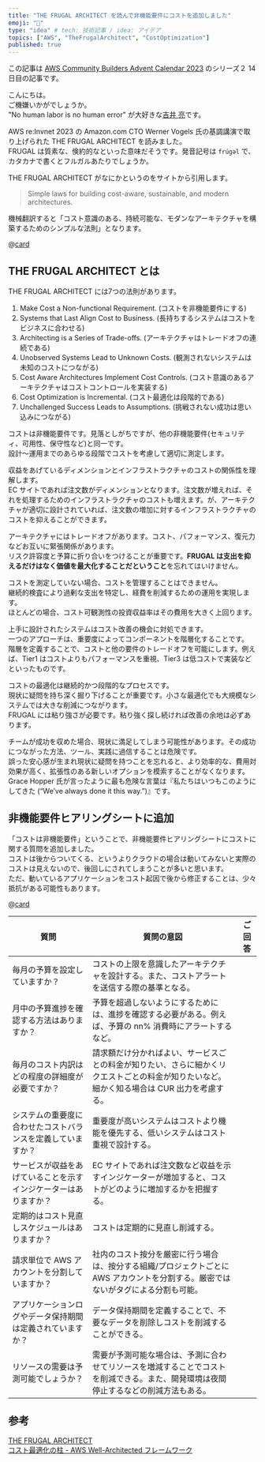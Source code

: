 ```yaml
---
title: "THE FRUGAL ARCHITECT を読んで非機能要件にコストを追加しました"
emoji: "🎄"
type: "idea" # tech: 技術記事 / idea: アイデア
topics: ["AWS", "TheFrugalArchitect", "CostOptimization"]
published: true
---
```

この記事は [AWS Community Builders Advent Calendar 2023](https://qiita.com/advent-calendar/2023/aws-community-builders) のシリーズ２ 14日目の記事です。  


こんにちは。  
ご機嫌いかがでしょうか。  
"No human labor is no human error" が大好きな[吉井 亮](https://twitter.com/YoshiiRyo1)です。  

AWS re:Invnet 2023 の Amazon.com CTO Werner Vogels 氏の基調講演で取り上げられた THE FRUGAL ARCHITECT を読みました。  
FRUGAL は質素な、倹約的なといった意味だそうです。発音記号は `frúgəl` で、カタカナで書くとフルガルあたりでしょうか。  

THE FRUGAL ARCHITECT がなにかというのをサイトから引用します。  

> Simple laws for building cost-aware, sustainable, and modern architectures.  

機械翻訳すると「コスト意識のある、持続可能な、モダンなアーキテクチャを構築するためのシンプルな法則」となります。  

@[card](https://thefrugalarchitect.com/)  

## THE FRUGAL ARCHITECT とは

THE FRUGAL ARCHITECT には7つの法則があります。  

1. Make Cost a Non-functional Requirement. (コストを非機能要件にする)
2. Systems that Last Align Cost to Business. (長持ちするシステムはコストをビジネスに合わせる)
3. Architecting is a Series of Trade-offs. (アーキテクチャはトレードオフの連続である)
4. Unobserved Systems Lead to Unknown Costs. (観測されないシステムは未知のコストにつながる)
5. Cost Aware Architectures Implement Cost Controls. (コスト意識のあるアーキテクチャはコストコントロールを実装する)
6. Cost Optimization is Incremental. (コスト最適化は段階的である)
7. Unchallenged Success Leads to Assumptions. (挑戦されない成功は思い込みにつながる)

コストは非機能要件です。見落としがちですが、他の非機能要件(セキュリティ、可用性、保守性など)と同一です。  
設計〜運用までのあらゆる段階でコストを考慮して適切に測定します。  

収益をあげているディメンションとインフラストラクチャのコストの関係性を理解します。  
EC サイトであれば注文数がディメンションとなります。注文数が増えれば、それを処理するためのインフラストラクチャのコストも増えます。が、アーキテクチャが適切に設計されていれば、注文数の増加に対するインフラストラクチャのコストを抑えることができます。  

アーキテクチャにはトレードオフがあります。コスト、パフォーマンス、復元力などお互いに緊張関係があります。  
リスク許容度と予算に折り合いをつけることが重要です。**FRUGAL は支出を抑えるだけはなく価値を最大化することだということ**を忘れてはいけません。    

コストを測定していない場合、コストを管理することはできません。  
継続的検査により過剰な支出を特定し、経費を削減するための運用を実現します。  
ほとんどの場合、コスト可観測性の投資収益率はその費用を大きく上回ります。  

上手に設計されたシステムはコスト改善の機会に対処できます。  
一つのアプローチは、重要度によってコンポーネントを階層化することです。  
階層を定義することで、コストと他の要件のトレードオフを可能にします。例えば、Tier1 はコストよりもパフォーマンスを重視、Tier3 は低コストで実装などといったものです。  

コストの最適化は継続的かつ段階的なプロセスです。  
現状に疑問を持ち深く掘り下げることが重要です。小さな最適化でも大規模なシステムでは大きな削減につながります。  
FRUGAL には粘り強さが必要です。粘り強く探し続ければ改善の余地は必ずあります。  

チームが成功を収めた場合、現状に満足してしまう可能性があります。その成功につながった方法、ツール、実践に過信することは危険です。  
誤った安心感が生まれ現状に疑問を持つことを忘れると、より効率的な、費用対効果が高く、拡張性のある新しいオプションを模索することがなくなります。  
Grace Hopper 氏が言ったように最も危険な言葉は『私たちはいつもこのようにしてきた (“We’ve always done it this way.”)』です。


## 非機能要件ヒアリングシートに追加

「コストは非機能要件」ということで、非機能要件ヒアリングシートにコストに関する質問を追加しました。  
コストは後からついてくる、というよりクラウドの場合は動いてみないと実際のコストは見えないので、後回しにされてしまうことが多いと思います。  
ただ、動いているアプリケーションをコスト起因で後から修正することは、少々抵抗がある可能性もあります。  

@[card](https://github.com/YoshiiRyo1/document-templates-for-aws)  

| 質問                                                             | 質問の意図                                                                                                                                  | ご回答 |
| ---------------------------------------------------------------- | ------------------------------------------------------------------------------------------------------------------------------------------- | ------ |
| 毎月の予算を設定していますか？                                   | コストの上限を意識したアーキテクチャを設計する。また、コストアラートを送信する際の基準となる。                                              |        |
| 月中の予算進捗を確認する方法はありますか？                       | 予算を超過しないようにするためには、進捗を確認する必要がある。例えば、予算の nn% 消費時にアラートするなど。                                 |        |
| 毎月のコスト内訳はどの程度の詳細度が必要ですか？                 | 請求額だけ分かればよい、サービスごとの料金が知りたい、さらに細かくリクエストごとの料金が知りたいなど。細かく知る場合は CUR 出力を考慮する。 |        |
| システムの重要度に合わせたコストバランスを定義していますか？     | 重要度が高いシステムはコストより機能を優先する、低いシステムはコスト重視で設計する。                                                        |        |
| サービスが収益をあげていることを示すインジケーターはありますか？ | EC サイトであれば注文数など収益を示すインジケーターが増加すると、コストがどのように増加するかを把握する。                                   |        |
| 定期的はコスト見直しスケジュールはありますか？                   | コストは定期的に見直し削減する。                                                                                                            |        |
| 請求単位で AWS アカウントを分割していますか？                    | 社内のコスト按分を厳密に行う場合は、按分する組織/プロジェクトごとに AWS アカウントを分割する。厳密ではないがタグによる分割も可能。          |        |
| アプリケーションログやデータ保持期間は定義されていますか？       | データ保持期間を定義することで、不要なデータを削除しコストを削減することができる。                                                          |        |
| リソースの需要は予測可能でしょうか？                             | 需要が予測可能な場合は、予測に合わせてリソースを増減することでコストを削減できる。また、開発環境は夜間停止するなどの削減方法もある。        |        |




## 参考

[THE FRUGAL ARCHITECT](https://thefrugalarchitect.com/)  
[コスト最適化の柱 - AWS Well-Architected フレームワーク](https://docs.aws.amazon.com/ja_jp/wellarchitected/latest/cost-optimization-pillar/welcome.html)  
